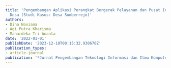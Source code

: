 ```yaml
---
title: 'Pengembangan Aplikasi Perangkat Bergerak Pelayanan dan Pusat Informasi Penduduk
  Desa (Studi Kasus: Desa Sumberrejo)'
authors:
- Dina Noviana
- Agi Putra Kharisma
- Mahardeka Tri Ananta
date: '2022-01-01'
publishDate: '2023-12-10T00:15:32.930670Z'
publication_types:
- article-journal
publication: '*Jurnal Pengembangan Teknologi Informasi dan Ilmu Komputer*'
---
```

